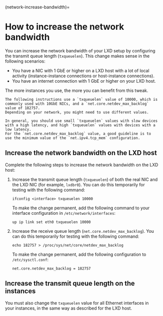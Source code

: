 (network-increase-bandwidth)=
# How to increase the network bandwidth

You can increase the network bandwidth of your LXD setup by configuring the transmit queue length (`txqueuelen`).
This change makes sense in the following scenarios:

- You have a NIC with 1 GbE or higher on a LXD host with a lot of local activity (instance-instance connections or host-instance connections).
- You have an internet connection with 1 GbE or higher on your LXD host.

The more instances you use, the more you can benefit from this tweak.

```{note}
The following instructions use a `txqueuelen` value of 10000, which is commonly used with 10GbE NICs, and a `net.core.netdev_max_backlog` value of 182757.
Depending on your network, you might need to use different values.

In general, you should use small `txqueuelen` values with slow devices with a high latency, and high `txqueuelen` values with devices with a low latency.
For the `net.core.netdev_max_backlog` value, a good guideline is to use the minimum value of the `net.ipv4.tcp_mem` configuration.
```

## Increase the network bandwidth on the LXD host

Complete the following steps to increase the network bandwidth on the LXD host:

1. Increase the transmit queue length (`txqueuelen`) of both the real NIC and the LXD NIC (for example, `lxdbr0`).
   You can do this temporarily for testing with the following command:

       ifconfig <interface> txqueuelen 10000

   To make the change permanent, add the following command to your interface configuration in `/etc/network/interfaces`:

       up ip link set eth0 txqueuelen 10000

1. Increase the receive queue length (`net.core.netdev_max_backlog`).
   You can do this temporarily for testing with the following command:

       echo 182757 > /proc/sys/net/core/netdev_max_backlog

   To make the change permanent, add the following configuration to `/etc/sysctl.conf`:

       net.core.netdev_max_backlog = 182757

## Increase the transmit queue length on the instances

You must also change the `txqueuelen` value for all Ethernet interfaces in your instances, in the same way as described for the LXD host.

